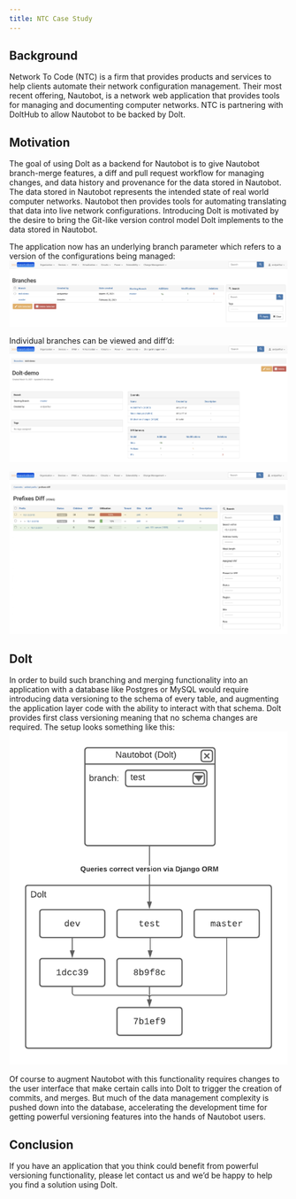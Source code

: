 ```yaml
---
title: NTC Case Study
---
```


## Background
Network To Code (NTC) is a firm that provides products and services to help clients automate their network configuration management. Their most recent offering, Nautobot, is a network web application that provides tools for managing and documenting computer networks. NTC is partnering with DoltHub to allow Nautobot to be backed by Dolt.

## Motivation
The goal of using Dolt as a backend for Nautobot is to give Nautobot branch-merge features, a diff and pull request workflow for managing changes, and data history and provenance for the data stored in Nautobot. The data stored in Nautobot represents the intended state of real world computer networks. Nautobot then provides tools for automating translating that data into live network configurations. Introducing Dolt is motivated by the desire to bring the Git-like version control model Dolt implements to the data stored in Nautobot.

The application now has an underlying branch parameter which refers to a version of the configurations being managed:
![Branch list view](../.gitbook/assets/nautobot-dolt-list-branches-interface.png)


Individual branches can be viewed and diff’d:
![Branch view](../.gitbook/assets/nautobot-dolt-branch-view.png)

![Diff view](../.gitbook/assets/nautobot-dolt-diff-view.png)


## Dolt
In order to build such branching and merging functionality into an application with a database like Postgres or MySQL would require introducing data versioning to the schema of every table, and augmenting the application layer code with the ability to interact with that schema. Dolt provides first class versioning meaning that no schema changes are required. The setup looks something like this:
![Nautobot-Dolt application architecture](../.gitbook/assets/ntc-dolt-setup.png)

Of course to augment Nautobot with this functionality requires changes to the user interface that make certain calls into Dolt to trigger the creation of commits, and merges. But much of the data management complexity is pushed down into the database, accelerating the development time for getting powerful versioning features into the hands of Nautobot users.

## Conclusion
If you have an application that you think could benefit from powerful versioning functionality, please let contact us and we’d be happy to help you find a solution using Dolt.
